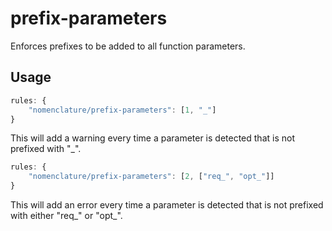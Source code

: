 prefix-parameters
=================

Enforces prefixes to be added to all function parameters.

Usage
-----

```Javascript
rules: {
    "nomenclature/prefix-parameters": [1, "_"]
}
```
This will add a warning every time a parameter is detected that is not prefixed with "_".


```Javascript
rules: {
    "nomenclature/prefix-parameters": [2, ["req_", "opt_"]]
}
```
This will add an error every time a parameter is detected that is not prefixed with either "req_" or "opt_".